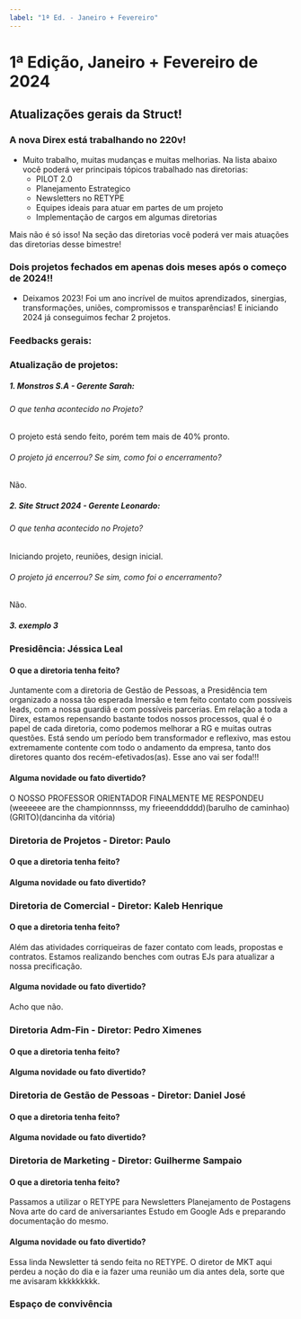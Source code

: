 ```yaml
---
label: "1ª Ed. - Janeiro + Fevereiro"
---
```


# 1ª Edição, Janeiro + Fevereiro de 2024

## Atualizações gerais da Struct!

### A nova Direx está trabalhando no 220v!

- Muito trabalho, muitas mudanças e muitas melhorias. Na lista abaixo você poderá ver principais tópicos trabalhado nas diretorias:
  - PILOT 2.0
  - Planejamento Estrategico
  - Newsletters no RETYPE
  - Equipes ideais para atuar em partes de um projeto
  - Implementação de cargos em algumas diretorias

Mais não é só isso! Na seção das diretorias você poderá ver mais atuações das diretorias desse bimestre!

### Dois projetos fechados em apenas dois meses após o começo de 2024!!

- Deixamos 2023! Foi um ano incrível de muitos aprendizados, sinergias, transformações, uniões, compromissos e transparências! E iniciando 2024 já conseguimos fechar 2 projetos.

### Feedbacks gerais:

### Atualização de projetos:

##### 1. Monstros S.A - Gerente Sarah:

###### O que tenha acontecido no Projeto?

O projeto está sendo feito, porém tem mais de 40% pronto.

###### O projeto já encerrou? Se sim, como foi o encerramento?

Não.

##### 2. Site Struct 2024 - Gerente Leonardo:

###### O que tenha acontecido no Projeto?

Iniciando projeto, reuniões, design inicial.

###### O projeto já encerrou? Se sim, como foi o encerramento?

Não.

##### 3. exemplo 3

### Presidência: Jéssica Leal

#### O que a diretoria tenha feito?
Juntamente com a diretoria de Gestão de Pessoas, a Presidência tem organizado a nossa tão esperada Imersão e tem feito contato com possíveis leads, com a nossa guardiã e com possíveis parcerias. Em relação a toda a Direx, estamos repensando bastante todos nossos processos, qual é o papel de cada diretoria, como podemos melhorar a RG e muitas outras questões. Está sendo um período bem transformador e reflexivo, mas estou extremamente contente com todo o andamento da empresa, tanto dos diretores quanto dos recém-efetivados(as). Esse ano vai ser foda!!!
#### Alguma novidade ou fato divertido?
O NOSSO PROFESSOR ORIENTADOR FINALMENTE ME RESPONDEU
(weeeeee are the championnnsss, my frieeenddddd)(barulho de caminhao)(GRITO)(dancinha da vitória)

### Diretoria de Projetos - Diretor: Paulo

#### O que a diretoria tenha feito?

#### Alguma novidade ou fato divertido?

### Diretoria de Comercial - Diretor: Kaleb Henrique

#### O que a diretoria tenha feito?
Além das atividades corriqueiras de fazer contato com leads, propostas e contratos. Estamos realizando benches com outras EJs para atualizar a nossa precificação.
#### Alguma novidade ou fato divertido?
Acho que não.

### Diretoria Adm-Fin - Diretor: Pedro Ximenes

#### O que a diretoria tenha feito?

#### Alguma novidade ou fato divertido?

### Diretoria de Gestão de Pessoas - Diretor: Daniel José

#### O que a diretoria tenha feito?

#### Alguma novidade ou fato divertido?

### Diretoria de Marketing - Diretor: Guilherme Sampaio

#### O que a diretoria tenha feito?
Passamos a utilizar o RETYPE para Newsletters
Planejamento de Postagens
Nova arte do card de aniversariantes
Estudo em Google Ads e preparando documentação do mesmo.
#### Alguma novidade ou fato divertido?
Essa linda Newsletter tá sendo feita no RETYPE.
O diretor de MKT aqui perdeu a noção do dia e ia fazer uma reunião um dia antes dela, sorte que me avisaram kkkkkkkkk.

### Espaço de convivência

